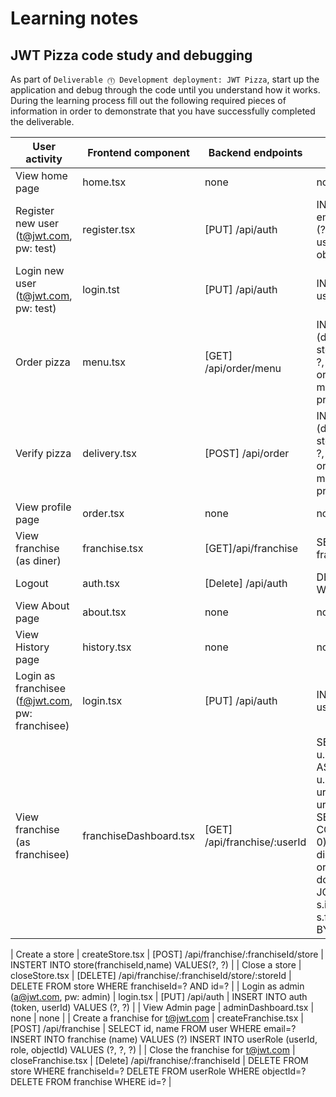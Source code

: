 # Learning notes

## JWT Pizza code study and debugging

As part of `Deliverable ⓵ Development deployment: JWT Pizza`, start up the application and debug through the code until you understand how it works. During the learning process fill out the following required pieces of information in order to demonstrate that you have successfully completed the deliverable.

| User activity                                       | Frontend component     | Backend endpoints            | Database SQL                                                                                                                                                                                                                                                                                                                               |
| --------------------------------------------------- | ---------------------- | ---------------------------- | ------------------------------------------------------------------------------------------------------------------------------------------------------------------------------------------------------------------------------------------------------------------------------------------------------------------------------------------ |
| View home page                                      | home.tsx               | none                         | none                                                                                                                                                                                                                                                                                                                                       |
| Register new user<br/>(t@jwt.com, pw: test)         | register.tsx           | [PUT] /api/auth              | INSERT INTO user (name, email, password) VALUES (?, ?, ?) INSERT INTO userRole (userId, role, objectId) VALUES (?, ?, ?)                                                                                                                                                                                                                   |
| Login new user<br/>(t@jwt.com, pw: test)            | login.tst              | [PUT] /api/auth              | INSERT INTO auth (token, userId) VALUES (?, ?)                                                                                                                                                                                                                                                                                             |
| Order pizza                                         | menu.tsx               | [GET] /api/order/menu        | INSERT INTO dinerOrder (dinerId, franchiseId, storeId, date) VALUES (?, ?, ?, now()) INSERT INTO orderItem (orderId, menuId, description, price) VALUES (?, ?, ?, ?)                                                                                                                                                                       |
| Verify pizza                                        | delivery.tsx           | [POST] /api/order            | INSERT INTO dinerOrder (dinerId, franchiseId, storeId, date) VALUES (?, ?, ?, now()) INSERT INTO orderItem (orderId, menuId, description, price) VALUES (?, ?, ?, ?)                                                                                                                                                                       |
| View profile page                                   | order.tsx              | none                         | none                                                                                                                                                                                                                                                                                                                                       |
| View franchise<br/>(as diner)                       | franchise.tsx          | [GET]/api/franchise          | SELECT id, name FROM franchise                                                                                                                                                                                                                                                                                                             |
| Logout                                              | auth.tsx               | [Delete] /api/auth           | DELETE FROM auth WHERE token=?                                                                                                                                                                                                                                                                                                             |
| View About page                                     | about.tsx              | none                         | none                                                                                                                                                                                                                                                                                                                                       |
| View History page                                   | history.tsx            | none                         | none                                                                                                                                                                                                                                                                                                                                       |
| Login as franchisee<br/>(f@jwt.com, pw: franchisee) | login.tsx              | [PUT] /api/auth              | INSERT INTO auth (token, userId) VALUES (?, ?)                                                                                                                                                                                                                                                                                             |
| View franchise<br/>(as franchisee)                  | franchiseDashboard.tsx | [GET] /api/franchise/:userId | SELECT u.id, u.name, u.email FROM userRole AS ur JOIN user AS u ON u.id=ur.userId WHERE ur.objectId=? AND ur.role='franchisee' SELECT s.id, s.name, COALESCE(SUM(oi.price), 0) AS totalRevenue FROM dinerOrder AS do JOIN orderItem AS oi ON do.id=oi.orderId RIGHT JOIN store AS s ON s.id=do.storeId WHERE s.franchiseId=? GROUP BY s.id |

| Create a store | createStore.tsx | [POST] /api/franchise/:franchiseId/store | INSTERT INTO store(franchiseId,name) VALUES(?, ?) |
| Close a store | closeStore.tsx | [DELETE] /api/franchise/:franchiseId/store/:storeId | DELETE FROM store WHERE franchiseId=? AND id=? |
| Login as admin<br/>(a@jwt.com, pw: admin) | login.tsx | [PUT] /api/auth | INSERT INTO auth (token, userId) VALUES (?, ?) |
| View Admin page | adminDashboard.tsx | none | none |
| Create a franchise for t@jwt.com | createFranchise.tsx | [POST] /api/franchise | SELECT id, name FROM user WHERE email=? INSERT INTO franchise (name) VALUES (?) INSERT INTO userRole (userId, role, objectId) VALUES (?, ?, ?) |
| Close the franchise for t@jwt.com | closeFranchise.tsx | [Delete] /api/franchise/:franchiseId | DELETE FROM store WHERE franchiseId=? DELETE FROM userRole WHERE objectId=? DELETE FROM franchise WHERE id=? |
